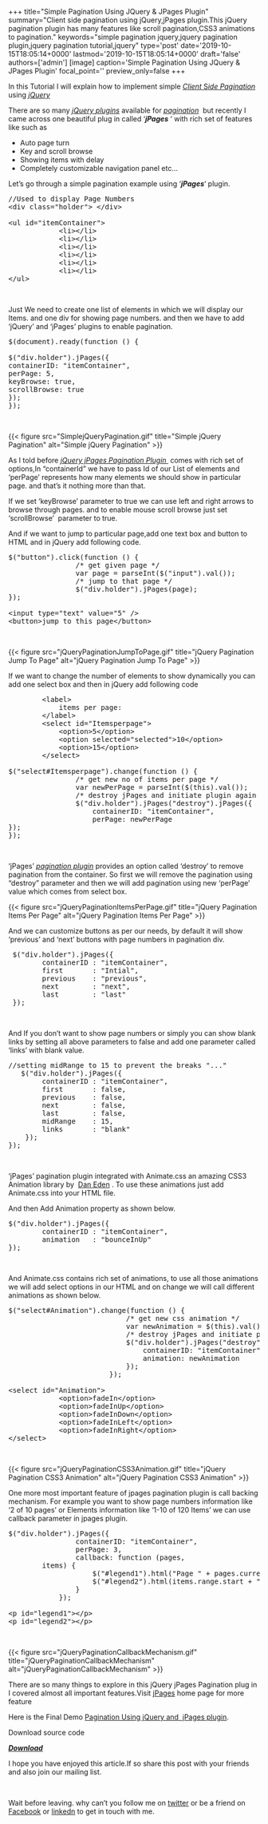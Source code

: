 +++
title="Simple Pagination Using JQuery & JPages Plugin"
summary="Client side pagination using jQuery,jPages plugin.This jQuery pagination plugin has many features like scroll pagination,CSS3 animations to pagination."
keywords="simple pagination jquery,jquery pagination plugin,jquery pagination tutorial,jquery"
type='post'
date='2019-10-15T18:05:14+0000'
lastmod='2019-10-15T18:05:14+0000'
draft='false'
authors=['admin']
[image]
caption='Simple Pagination Using JQuery & JPages Plugin'
focal_point=''
preview_only=false
+++

In this Tutorial I will explain how to implement simple <span style="text-decoration: underline;"><em>C</em></span><span style="text-decoration: underline;"><em>lient</em>&nbsp;S<em>ide Pagination</em></span> using <span style="text-decoration: underline;"><em>jQuery</em></span>

There are so many <em><span style="text-decoration: underline;">jQuery&nbsp;</span><span style="text-decoration: underline;">plugins</span></em> available for <span style="text-decoration: underline;"><em>pagination</em></span> &nbsp;but recently I came across one beautiful plug in called ‘<em><strong>jPages</strong></em> ‘ with rich set of features like such as

<ul><li>Auto page turn</li><li>Key and scroll browse</li><li>Showing items with delay</li><li>Completely customizable navigation panel etc…</li></ul>

Let’s go through a simple pagination example using ‘<em><strong>jPages</strong></em>‘ plugin.

<pre>//Used to display Page Numbers
&lt;div class="holder"&gt; &lt;/div&gt;

&lt;ul id="itemContainer"&gt;
            &lt;li&gt;&lt;/li&gt;
            &lt;li&gt;&lt;/li&gt;
            &lt;li&gt;&lt;/li&gt;
            &lt;li&gt;&lt;/li&gt;
            &lt;li&gt;&lt;/li&gt;
            &lt;li&gt;&lt;/li&gt;
&lt;/ul&gt;</pre>

&nbsp;

Just We need to create one list of elements in which we will display our Items. and one div for showing page numbers. and then we have to add ‘jQuery’ and ‘jPages’ plugins to enable pagination.

<pre>$(document).ready(function () {

$("div.holder").jPages({
containerID: "itemContainer",
perPage: 5,
keyBrowse: true,
scrollBrowse: true
});
});</pre>

&nbsp;

{{< figure src="SimplejQueryPagination.gif" title="Simple jQuery Pagination" alt="Simple jQuery Pagination" >}}

As I told before <span style="text-decoration: underline;"><em>jQuery jPages&nbsp;Pagination Plugin </em></span><em>&nbsp;</em>comes with rich set of options,In “containerId” we have to pass Id of our List of elements and ‘perPage’ represents how many elements we should show in particular page. and that’s it nothing more than that.

If we set ‘keyBrowse’ parameter to true we can use left and right arrows to browse through pages. and to enable mouse scroll browse just set ‘scrollBrowse’ &nbsp;parameter to true.

And if we want to jump to particular page,add one text box and button to HTML and in jQuery add following code.

<pre>$("button").click(function () {
                /* get given page */
                var page = parseInt($("input").val());
                /* jump to that page */
                $("div.holder").jPages(page);
});

&lt;input type="text" value="5" /&gt;
&lt;button&gt;jump to this page&lt;/button&gt;</pre>

&nbsp;

{{< figure src="jQueryPaginationJumpToPage.gif" title="jQuery Pagination Jump To Page" alt="jQuery Pagination Jump To Page" >}}

If we want to change the number of elements to show dynamically you can add one select box and then in jQuery add following code

<pre>        &lt;label&gt;
            items per page:
        &lt;/label&gt;
        &lt;select id="Itemsperpage"&gt;
            &lt;option&gt;5&lt;/option&gt;
            &lt;option selected="selected"&gt;10&lt;/option&gt;
            &lt;option&gt;15&lt;/option&gt;
        &lt;/select&gt;

$("select#Itemsperpage").change(function () {
                /* get new no of items per page */
                var newPerPage = parseInt($(this).val());
                /* destroy jPages and initiate plugin again */
                $("div.holder").jPages("destroy").jPages({
                    containerID: "itemContainer",
                    perPage: newPerPage
});
});</pre>

&nbsp;

‘jPages’ <span style="text-decoration: underline;"><em>pagination plugin</em></span> provides an option called ‘destroy’ to remove pagination from the container. So first we will remove the pagination using “destroy” parameter and then we will add pagination using new ‘perPage’ value which comes from select box.

{{< figure src="jQueryPaginationItemsPerPage.gif" title="jQuery Pagination Items Per Page" alt="jQuery Pagination Items Per Page" >}}

And we can customize buttons as per our needs, by default it will show ‘previous’ and ‘next’ buttons with page numbers in pagination div.

<pre> $("div.holder").jPages({
        containerID : "itemContainer",
        first       : "Intial",
        previous    : "previous",
        next        : "next",
        last        : "last"
 });</pre>

&nbsp;

And If you don’t want to show page numbers or simply you can show blank links by setting all above parameters to false and add one parameter called ‘links’ with blank value.

<pre>//setting midRange to 15 to prevent the breaks "..."
   $("div.holder").jPages({
        containerID : "itemContainer",
        first       : false,
        previous    : false,
        next        : false,
        last        : false,
        midRange    : 15,
        links       : "blank"
    });
});</pre>

&nbsp;

‘jPages’ pagination plugin integrated with Animate.css an amazing CSS3 Animation library by&nbsp;&nbsp;<a title="CSS3 Animation Library" href="https://daneden.me/animate/" target="_blank" rel="noopener">Dan Eden</a>&nbsp;. To use these animations just add Animate.css into your HTML file.<a href="https://daneden.me/"><br>
</a>

And then Add Animation property as shown below.

<pre>$("div.holder").jPages({
        containerID : "itemContainer",
        animation   : "bounceInUp"
});</pre>

&nbsp;

And Animate.css contains rich set of animations, to use all those animations we will add select options in our HTML and on change we will call different animations as shown below.

<pre>$("select#Animation").change(function () {
                            /* get new css animation */
                            var newAnimation = $(this).val();
                            /* destroy jPages and initiate plugin again */
                            $("div.holder").jPages("destroy").jPages({
                                containerID: "itemContainer",
                                animation: newAnimation
                            });
                        });

&lt;select id="Animation"&gt;
            &lt;option&gt;fadeIn&lt;/option&gt;
            &lt;option&gt;fadeInUp&lt;/option&gt;
            &lt;option&gt;fadeInDown&lt;/option&gt;
            &lt;option&gt;fadeInLeft&lt;/option&gt;
            &lt;option&gt;fadeInRight&lt;/option&gt;
&lt;/select&gt;</pre>

&nbsp;

{{< figure src="jQueryPaginationCSS3Animation.gif" title="jQuery Pagination CSS3 Animation" alt="jQuery Pagination CSS3 Animation" >}}

One more most important feature of jpages pagination plugin is call backing mechanism. For example you want to show page numbers information like ‘2 of 10 pages’ or Elements information like ‘1-10 of 120 Items’ we can use callback parameter in jpages plugin.

<pre>$("div.holder").jPages({
                containerID: "itemContainer",
                perPage: 3,
                callback: function (pages,
        items) {
                    $("#legend1").html("Page " + pages.current + " of " + pages.count);
                    $("#legend2").html(items.range.start + " - " + items.range.end + " of " + items.count);
                }
            });

&lt;p id="legend1"&gt;&lt;/p&gt;
&lt;p id="legend2"&gt;&lt;/p&gt;</pre>

&nbsp;

{{< figure src="jQueryPaginationCallbackMechanism.gif" title="jQueryPaginationCallbackMechanism" alt="jQueryPaginationCallbackMechanism" >}}

There are so many things to explore in this jQuery jPages Pagination plug in I covered almost all important features.Visit <a href="http://luis-almeida.github.io/jPages/" target="_blank" rel="noopener">jPages</a> home page for more feature

Here is the Final Demo <a title="Pagination Using jQuery" href="https://arungudelli.com/Tools/HTML5/SimplePaginationJQuery/SimplePagination.htm" target="_blank" rel="noopener">Pagination Using&nbsp;jQuery and&nbsp; jPages plugin</a>.

Download source code

<em><strong><a href="http://sdrv.ms/1jQNy22" target="_blank" rel="noopener">Download</a></strong></em>

I hope you have enjoyed this article.If so share this post with your friends and also join our mailing list.

&nbsp;

Wait before leaving.
why can’t you follow me on <a href="https://twitter.com/arungudelli" target="_blank" rel="noopener">twitter</a> or be a friend on <a href="https://www.facebook.com/gudelliArun" target="_blank" rel="noopener">Facebook</a> or  <a href="https://www.linkedin.com/in/arungudelli/" target="_blank" rel="noopener">linkedn</a> to get in touch with me.







